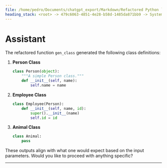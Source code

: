 ```yaml
---
file: /home/pedro/Documents/chatgpt_export/Markdown/Refactored Python `gen_class` Function.md
heading_stack: <root> -> 479c6063-4851-4e28-b58d-1485da871bb9 -> System -> e2715e40-56c8-4c79-9c73-82243a61a7a8 -> System -> aaa2565e-9a67-4751-adfd-dcd1e2555de6 -> User -> 8e8a47c4-949f-4209-b8cf-827490f09d7b -> Assistant -> aaa2aeb3-345c-4930-b543-3c60fd3fc1b7 -> User -> cca9954d-8802-442a-b3d1-267c0d293e08 -> Assistant -> adead8b7-703f-426d-b5f4-7e5b075f4b36 -> Tool -> 822f87de-64b1-46a7-afcb-792d0ed7954f -> Assistant
---
```

# Assistant

The refactored function `gen_class` generated the following class definitions:

1. **Person Class**
   ```python
   class Person(object):
       """A simple Person class."""
       def __init__(self, name):
           self.name = name
   ```

2. **Employee Class**
   ```python
   class Employee(Person):
       def __init__(self, name, id):
           super().__init__(name)
           self.id = id
   ```

3. **Animal Class**
   ```python
   class Animal:
       pass
   ```

These outputs align with what one would expect based on the input parameters. Would you like to proceed with anything specific?

---
